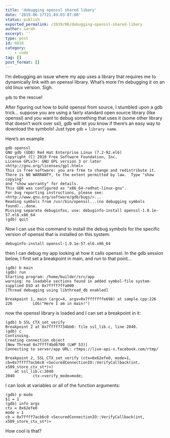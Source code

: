 ```yaml
---
title: 'debugging openssl shared libary'
date: '2019-06-17T21:49:03-07:00'
status: publish
exported_permalink: /2019/06/debugging-openssl-shared-libary
author: sarah
excerpt: ''
type: post
id: 6818
category:
    - code
tag: []
post_format: []
---
```

I’m debugging an issue where my app uses a library that requires me to dynamically link with an openssl library. What’s more I’m debugging it on an old linux version. Sigh.

`gdb` to the rescue!

After figuring out how to build openssl from source, I stumbled upon a gdb trick… suppose you are using a fairly standard open source library (like openssl) and you want to debug something that uses it (some other library that doesn’t work over ssl), gdb will let you know if there’s an easy way to download the symbols! Just type `gdb` + `library name`.

Here’s an example

```
gdb openssl
GNU gdb (GDB) Red Hat Enterprise Linux (7.2-92.el6)
Copyright (C) 2010 Free Software Foundation, Inc.
License GPLv3+: GNU GPL version 3 or later <http://gnu.org/licenses/gpl.html>
This is free software: you are free to change and redistribute it.
There is NO WARRANTY, to the extent permitted by law.  Type "show copying"
and "show warranty" for details.
This GDB was configured as "x86_64-redhat-linux-gnu".
For bug reporting instructions, please see:
<http://www.gnu.org/software/gdb/bugs/>...
Reading symbols from /usr/bin/openssl...(no debugging symbols found)...done.
Missing separate debuginfos, use: debuginfo-install openssl-1.0.1e-57.el6.x86_64
(gdb) quit

```

Now I can use this command to install the debug symbols for the specific version of openssl that is installed on this system:

```
debuginfo-install openssl-1.0.1e-57.el6.x86_64

```

then I can debug my app looking at how it calls openssl. In the gdb session below, I first set a breakpoint in main, and run to that point…

```
(gdb) b main
(gdb) run
Starting program: /home/builder/src/app 
warning: no loadable sections found in added symbol-file system-supplied DSO at 0x7ffff7ffa000
[Thread debugging using libthread_db enabled]

Breakpoint 1, main (argc=4, argv=0x7fffffffe698) at sample.cpp:226
226         LOG("Here I am in main!")

```

now the openssl library is loaded and I can set a breakpoint in it:

```
(gdb) b SSL_CTX_set_verify
Breakpoint 2 at 0x7ffff7734bb0: file ssl_lib.c, line 2040.
(gdb) c
Continuing.
Creating connection object
[New Thread 0x7ffff4bd6700 (LWP 53)]
Connecting to server/app URL: rtmps://live-api-s.facebook.com/rtmp/

Breakpoint 2, SSL_CTX_set_verify (ctx=0x62efe0, mode=1, cb=0x7ffff7acb6c0 <SecuredConnectionIO::VerifyCallback(int, x509_store_ctx_st*)>)
    at ssl_lib.c:2040
2040        ctx->verify_mode=mode;

```

I can look at variables or all of the function arguments:

```
(gdb) p mode
$1 = 1
(gdb) info args
ctx = 0x62efe0
mode = 1
cb = 0x7ffff7acb6c0 <SecuredConnectionIO::VerifyCallback(int, x509_store_ctx_st*)>

```

How cool is that?